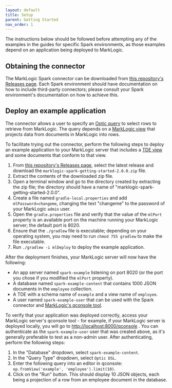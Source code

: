 ```yaml
---
layout: default
title: Setup
parent: Getting Started
nav_order: 1
---
```


The instructions below should be followed before attempting any of the examples in the guides for specific Spark 
environments, as those examples depend on an application being deployed to MarkLogic.

## Obtaining the connector

The MarkLogic Spark connector can be downloaded from
[this repository's Releases page](https://github.com/marklogic/marklogic-spark-connector/releases). Each Spark 
environment should have documentation on how to include third-party connectors; please consult your Spark 
environment's documentation on how to achieve this.


## Deploy an example application

The connector allows a user to specify an
[Optic query](https://docs.marklogic.com/guide/app-dev/OpticAPI#id_46710) to select rows to retrieve from
MarkLogic. The query depends on a [MarkLogic view](https://docs.marklogic.com/guide/app-dev/OpticAPI#id_68685) that
projects data from documents in MarkLogic into rows.

To facilitate trying out the connector, perform the following steps to deploy an example application to your
MarkLogic server that includes a
[TDE view](https://docs.marklogic.com/guide/app-dev/TDE) and some documents that conform to that view.

1. From [this repository's Releases page](https://github.com/marklogic/marklogic-spark-connector/releases), select 
   the latest release and download the `marklogic-spark-getting-started-2.0.0.zip` file.
2. Extract the contents of the downloaded zip file. 
3. Open a terminal window and go to the directory created by extracting the zip file; the directory should have a 
   name of "marklogic-spark-getting-started-2.0.0".
4. Create a file named `gradle-local.properties` and add `mlPassword=changeme`, changing the text "changeme" to the
   password of your MarkLogic `admin` user.
5. Open the `gradle.properties` file and verify that the value of the `mlPort` property is an available port on the
   machine running your MarkLogic server; the default port is 8020.
6. Ensure that the `./gradlew` file is executable; depending on your operating system, you may need to run
   `chmod 755 gradlew` to make the file executable.
7. Run `./gradlew -i mlDeploy` to deploy the example application.

After the deployment finishes, your MarkLogic server will now have the following:

- An app server named `spark-example` listening on port 8020 (or the port you chose if you modified the `mlPort`
  property).
- A database named `spark-example-content` that contains 1000 JSON documents in the `employee` collection.
- A TDE with a schema name of `example` and a view name of `employee`.
- A user named `spark-example-user` that can be used with the Spark connector and [MarkLogic's qconsole tool](https://docs.marklogic.com/guide/qconsole/intro).

To verify that your application was deployed correctly, access your MarkLogic server's qconsole tool - for example,
if your MarkLogic server is deployed locally, you will go to <http://localhost:8000/qconsole> . You can authenticate as 
the `spark-example-user` user that was created above, as it's generally preferable to test as a non-admin user. 
After authenticating, perform the following steps:

1. In the "Database" dropdown, select `spark-example-content`.
2. In the "Query Type" dropdown, select `Optic DSL`.
3. Enter the following query into an editor in qconsole: `op.fromView('example', 'employee').limit(10)`.
4. Click on the "Run" button. This should display 10 JSON objects, each being a projection of a row from an employee
   document in the database.
